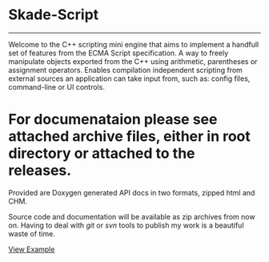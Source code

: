 # Skade-Script
----------------
Welcome to the C++ scripting mini engine that aims to implement a handfull set of features from the ECMA Script specification. A way to freely manipulate objects exported from the C++ using arithmetic, parentheses or assignment operators. Enables compilation independent scripting from external sources an application can take input from, such as: config files, command-line or UI controls.

# For documenataion please see attached archive files, either in root directory or attached to the releases.
Provided are Doxygen generated API docs in two formats, zipped html and CHM.

Source code and documentation will be available as zip archives from now on.
Having to deal with *git* or *svn* tools to publish my work is a beautiful waste of time.

<a href='./misc_example/example_01.cpp'>View Example</a>
